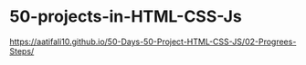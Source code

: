 # 50-projects-in-HTML-CSS-Js
https://aatifali10.github.io/50-Days-50-Project-HTML-CSS-JS/02-Progrees-Steps/
